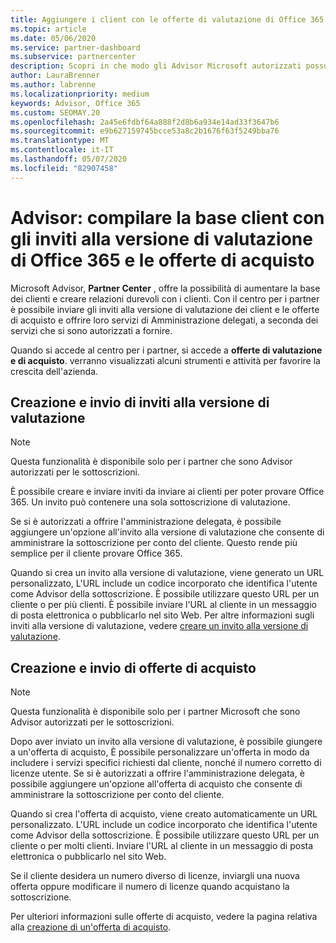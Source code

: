 ```yaml
---
title: Aggiungere i client con le offerte di valutazione di Office 365
ms.topic: article
ms.date: 05/06/2020
ms.service: partner-dashboard
ms.subservice: partnercenter
description: Scopri in che modo gli Advisor Microsoft autorizzati possono ampliare le sottoscrizioni di Office 365. Crea e invia inviti alla versione di valutazione di Office 365 e offerte di acquisto ai client.
author: LauraBrenner
ms.author: labrenne
ms.localizationpriority: medium
keywords: Advisor, Office 365
ms.custom: SEOMAY.20
ms.openlocfilehash: 2a45e6fdbf64a888f2d8b6a934e14ad33f3647b6
ms.sourcegitcommit: e9b627159745bcce53a8c2b1676f63f5249bba76
ms.translationtype: MT
ms.contentlocale: it-IT
ms.lasthandoff: 05/07/2020
ms.locfileid: "82907458"
---
```

# <a name="advisors-build-your-client-base-with-office-365-trial-invitations-and-purchase-offers"></a>Advisor: compilare la base client con gli inviti alla versione di valutazione di Office 365 e le offerte di acquisto

Microsoft Advisor, **Partner Center** , offre la possibilità di aumentare la base dei clienti e creare relazioni durevoli con i clienti. Con il centro per i partner è possibile inviare gli inviti alla versione di valutazione dei client e le offerte di acquisto e offrire loro servizi di Amministrazione delegati, a seconda dei servizi che si sono autorizzati a fornire.

Quando si accede al centro per i partner, si accede a **offerte di valutazione e di acquisto**. verranno visualizzati alcuni strumenti e attività per favorire la crescita dell'azienda.

## <a name="create-and-send-trial-invitations"></a>Creazione e invio di inviti alla versione di valutazione

> [!NOTE]
> Questa funzionalità è disponibile solo per i partner che sono Advisor autorizzati per le sottoscrizioni.

È possibile creare e inviare inviti da inviare ai clienti per poter provare Office 365. Un invito può contenere una sola sottoscrizione di valutazione.

Se si è autorizzati a offrire l'amministrazione delegata, è possibile aggiungere un'opzione all'invito alla versione di valutazione che consente di amministrare la sottoscrizione per conto del cliente. Questo rende più semplice per il cliente provare Office 365.

Quando si crea un invito alla versione di valutazione, viene generato un URL personalizzato, L'URL include un codice incorporato che identifica l'utente come Advisor della sottoscrizione. È possibile utilizzare questo URL per un cliente o per più clienti. È possibile inviare l'URL al cliente in un messaggio di posta elettronica o pubblicarlo nel sito Web.
Per altre informazioni sugli inviti alla versione di valutazione, vedere [creare un invito alla versione di valutazione](advisors-create-a-trial-invitation.md).

## <a name="create-and-send-purchase-offers"></a>Creazione e invio di offerte di acquisto

> [!NOTE]
> Questa funzionalità è disponibile solo per i partner Microsoft che sono Advisor autorizzati per le sottoscrizioni.

Dopo aver inviato un invito alla versione di valutazione, è possibile giungere a un'offerta di acquisto, È possibile personalizzare un'offerta in modo da includere i servizi specifici richiesti dal cliente, nonché il numero corretto di licenze utente. Se si è autorizzati a offrire l'amministrazione delegata, è possibile aggiungere un'opzione all'offerta di acquisto che consente di amministrare la sottoscrizione per conto del cliente.

Quando si crea l'offerta di acquisto, viene creato automaticamente un URL personalizzato. L'URL include un codice incorporato che identifica l'utente come Advisor della sottoscrizione. È possibile utilizzare questo URL per un cliente o per molti clienti. Inviare l'URL al cliente in un messaggio di posta elettronica o pubblicarlo nel sito Web.

Se il cliente desidera un numero diverso di licenze, inviargli una nuova offerta oppure modificare il numero di licenze quando acquistano la sottoscrizione.

Per ulteriori informazioni sulle offerte di acquisto, vedere la pagina relativa alla [creazione di un'offerta di acquisto](advisor-create-a-purchase-offer.md).